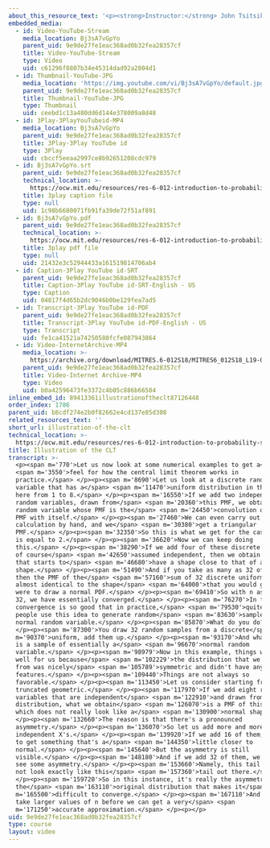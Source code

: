 ```yaml
---
about_this_resource_text: '<p><strong>Instructor:</strong> John Tsitsiklis</p>'
embedded_media:
  - id: Video-YouTube-Stream
    media_location: Bj3sA7vGpYo
    parent_uid: 9e9de27fe1eac368ad0b32fea28357cf
    title: Video-YouTube-Stream
    type: Video
    uid: c61296f8807b34e45314dad92a2804d1
  - id: Thumbnail-YouTube-JPG
    media_location: 'https://img.youtube.com/vi/Bj3sA7vGpYo/default.jpg'
    parent_uid: 9e9de27fe1eac368ad0b32fea28357cf
    title: Thumbnail-YouTube-JPG
    type: Thumbnail
    uid: ceebd1c13a480dd6d144e378009a8d48
  - id: 3Play-3PlayYouTubeid-MP4
    media_location: Bj3sA7vGpYo
    parent_uid: 9e9de27fe1eac368ad0b32fea28357cf
    title: 3Play-3Play YouTube id
    type: 3Play
    uid: cbccf5eeaa2997ce8b92651208cdc979
  - id: Bj3sA7vGpYo.srt
    parent_uid: 9e9de27fe1eac368ad0b32fea28357cf
    technical_location: >-
      https://ocw.mit.edu/resources/res-6-012-introduction-to-probability-spring-2018/part-ii-inference-limit-theorems/illustration-of-the-clt/Bj3sA7vGpYo.srt
    title: 3play caption file
    type: null
    uid: 1c98b6680071fb91fa39de72f51af891
  - id: Bj3sA7vGpYo.pdf
    parent_uid: 9e9de27fe1eac368ad0b32fea28357cf
    technical_location: >-
      https://ocw.mit.edu/resources/res-6-012-introduction-to-probability-spring-2018/part-ii-inference-limit-theorems/illustration-of-the-clt/Bj3sA7vGpYo.pdf
    title: 3play pdf file
    type: null
    uid: 21432e3c52944433a161519814706ab4
  - id: Caption-3Play YouTube id-SRT
    parent_uid: 9e9de27fe1eac368ad0b32fea28357cf
    title: Caption-3Play YouTube id-SRT-English - US
    type: Caption
    uid: 04817f4d65b2dc9046b0be129fea7ad5
  - id: Transcript-3Play YouTube id-PDF
    parent_uid: 9e9de27fe1eac368ad0b32fea28357cf
    title: Transcript-3Play YouTube id-PDF-English - US
    type: Transcript
    uid: fe1ca41521a74250580fcfe087943864
  - id: Video-InternetArchive-MP4
    media_location: >-
      https://archive.org/download/MITRES.6-012S18/MITRES6_012S18_L19-04_300k.mp4
    parent_uid: 9e9de27fe1eac368ad0b32fea28357cf
    title: Video-Internet Archive-MP4
    type: Video
    uid: b0a42596473fe3372c4b05c886b66504
inline_embed_id: 89413361illustrationoftheclt87126448
order_index: 1786
parent_uid: b8cdf274e2b0f82662e4cd137e85d308
related_resources_text: ''
short_url: illustration-of-the-clt
technical_location: >-
  https://ocw.mit.edu/resources/res-6-012-introduction-to-probability-spring-2018/part-ii-inference-limit-theorems/illustration-of-the-clt
title: Illustration of the CLT
transcript: >-
  <p><span m='770'>Let us now look at some numerical examples to get a</span>
  <span m='3550'>feel for how the central limit theorem works in
  practice.</span> </p><p><span m='8690'>Let us look at a discrete random
  variable that has a</span> <span m='11470'>uniform distribution in the range
  here from 1 to 8.</span> </p><p><span m='16550'>If we add two independent
  random variables, drawn from</span> <span m='20360'>this PMF, we obtain a
  random variable whose PMF is the</span> <span m='24450'>convolution of this
  PMF with itself.</span> </p><p><span m='27460'>We can even carry out this
  calculation by hand, and we</span> <span m='30380'>get a triangular
  PMF.</span> </p><p><span m='32350'>So this is what we get for the case where n
  is equal to 2.</span> </p><p><span m='36620'>Now we can keep doing
  this.</span> </p><p><span m='38290'>If we add four of these discrete uniforms,
  of course</span> <span m='42650'>assumed independent, then we obtain a PMF
  that starts to</span> <span m='46680'>have a shape close to that of a normal
  shape.</span> </p><p><span m='51490'>And if you take as many as 32 of them,
  then the PMF of the</span> <span m='57160'>sum of 32 discrete uniforms is
  almost identical to the shape</span> <span m='64000'>that you would get if you
  were to draw a normal PDF.</span> </p><p><span m='69410'>So with n as small as
  32, we have essentially converged.</span> </p><p><span m='76270'>In fact, this
  convergence is so good that in practice,</span> <span m='79530'>quite often
  people use this idea to generate random</span> <span m='83630'>samples of a
  normal random variable.</span> </p><p><span m='85870'>What do you do?</span>
  </p><p><span m='87300'>You draw 32 random samples from a discrete</span> <span
  m='90370'>uniform, add them up.</span> </p><p><span m='93170'>And what you get
  is a sample of essentially a</span> <span m='96670'>normal random
  variable.</span> </p><p><span m='98979'>Now in this example, things worked out
  well for us because</span> <span m='102229'>the distribution that we started
  from was nicely</span> <span m='105789'>symmetric and didn't have any strange
  features.</span> </p><p><span m='109440'>Things are not always so
  favorable.</span> </p><p><span m='113450'>Let us consider starting from a
  truncated geometric.</span> </p><p><span m='117970'>If we add eight random
  variables that are independent</span> <span m='122910'>and drawn from this
  distribution, what we obtain</span> <span m='126070'>is a PMF of this form,
  which does not really look like a</span> <span m='130900'>normal shape.</span>
  </p><p><span m='132660'>The reason is that there's a pronounced
  asymmetry.</span> </p><p><span m='136070'>So let us add more and more
  independent X's.</span> </p><p><span m='139920'>If we add 16 of them, we start
  to get something that's a</span> <span m='144350'>little closer to
  normal.</span> </p><p><span m='145640'>But the asymmetry is still
  visible.</span> </p><p><span m='148180'>And if we add 32 of them, we can still
  see some asymmetry.</span> </p><p><span m='153660'>Namely, this tail here does
  not look exactly like this</span> <span m='157360'>tail out there.</span>
  </p><p><span m='159720'>So in this instance, it's really the asymmetry of
  the</span> <span m='163110'>original distribution that makes it</span> <span
  m='165500'>difficult to converge.</span> </p><p><span m='167110'>And it will
  take larger values of n before we can get a very</span> <span
  m='171250'>accurate approximation.</span> </p><p></p>
uid: 9e9de27fe1eac368ad0b32fea28357cf
type: course
layout: video
---
```

